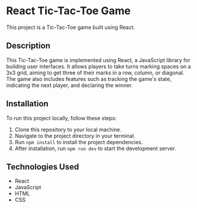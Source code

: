 # React Tic-Tac-Toe Game

This project is a Tic-Tac-Toe game built using React.

## Description

This Tic-Tac-Toe game is implemented using React, a JavaScript library for building user interfaces. 
It allows players to take turns marking spaces on a 3x3 grid, aiming to get three of their marks in a row, column, or diagonal. 
The game also includes features such as tracking the game's state, indicating the next player, and declaring the winner.

## Installation

To run this project locally, follow these steps:

1. Clone this repository to your local machine.
2. Navigate to the project directory in your terminal.
3. Run `npm install` to install the project dependencies.
4. After installation, run `npm run dev` to start the development server.


## Technologies Used

- React
- JavaScript
- HTML
- CSS
